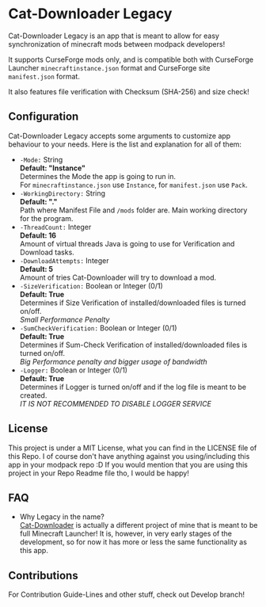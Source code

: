 # Cat-Downloader Legacy
Cat-Downloader Legacy is an app that is meant to allow for easy synchronization of minecraft mods between modpack developers!

It supports CurseForge mods only, and is compatible both with CurseForge Launcher `minecraftinstance.json` format and CurseForge site `manifest.json` format.

It also features file verification with Checksum (SHA-256) and size check!

## Configuration
Cat-Downloader Legacy accepts some arguments to customize app behaviour to your needs. Here is the list and explanation for all of them:

- `-Mode:` String <br>
  **Default: "Instance"<br>**
  Determines the Mode the app is going to run in.<br>
  For `minecraftinstance.json` use `Instance`, for `manifest.json` use `Pack`.
- `-WorkingDirectory:` String <br>
  **Default: "."<br>**
  Path where Manifest File and `/mods` folder are. Main working directory for the program.
- `-ThreadCount:` Integer <br>
  **Default: 16<br>**
Amount of virtual threads Java is going to use for Verification and Download tasks.
- `-DownloadAttempts:` Integer <br>
  **Default: 5<br>**
Amount of tries Cat-Downloader will try to download a mod.
- `-SizeVerification:` Boolean or Integer (0/1) <br>
  **Default: True<br>**
Determines if Size Verification of installed/downloaded files is turned on/off.<br>
*Small Performance Penalty*
- `-SumCheckVerification:` Boolean or Integer (0/1) <br>
  **Default: True<br>**
Determines if Sum-Check Verification of installed/downloaded files is turned on/off.<br>
*Big Performance penalty and bigger usage of bandwidth*
- `-Logger:` Boolean or Integer (0/1) <br>
  **Default: True<br>**
Determines if Logger is turned on/off and if the log file is meant to be created.<br>
*IT IS NOT RECOMMENDED TO DISABLE LOGGER SERVICE*

## License
This project is under a MIT License, what you can find in the LICENSE file of this Repo. I of course don't have anything against you using/including this app in your modpack repo :D If you would mention that you are using this project in your Repo Readme file tho, I would be happy!

## FAQ
- Why Legacy in the name?<br>
  [Cat-Downloader](https://github.com/Kanzaji/Cat-Downloader) is actually a different project of mine that is meant to be full Minecraft Launcher! It is, however, in very early stages of the development, so for now it has more or less the same functionality as this app.

## Contributions
For Contribution Guide-Lines and other stuff, check out Develop branch!
